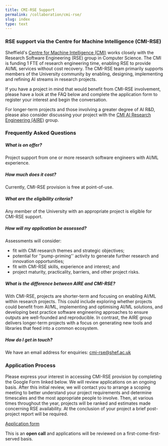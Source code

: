 ```yaml
---
title: CMI-RSE Support
permalink: /collaboration/cmi-rse/
slug: index
type: text
---
```


### RSE support via the Centre for Machine Intelligence (CMI-RSE)

Sheffield's <a href="https://www.sheffield.ac.uk/machine-intelligence">Centre for Machine Intelligence (CMI)</A> works closely with the Research Software Engineering (RSE) group in Computer Science. The CMI is funding 1 FTE of research engineering time, enabling RSE to provide AI/ML services without cost recovery. The CMI-RSE team primarily supports members of the University community by enabling, designing, implementing and refining AI streams in research projects.

If you have a project in mind that would benefit from CMI-RSE involvement, please have a look at the FAQ below and complete the application form to register your interest and begin the conversation.

For longer-term projects and those involving a greater degree of AI R&amp;D, please also consider discussing your project with the <a href="https://shef-aire.github.io">CMI AI Research Engineering (AIRE)</a> group.

### Frequently Asked Questions

##### What is on offer?
Project support from one or more research software engineers with AI/ML experience.

##### How much does it cost?
Currently, CMI-RSE provision is free at point-of-use.

##### What are the eligibility criteria?
Any member of the University with an appropriate project is eligible for CMI-RSE support.

##### How will my application be assessed?
Assessments will consider:
* fit with CMI research themes and strategic objectives;
* potential for ''pump-priming'' activity to generate further research and innovation opportunities;
* fit with CMI-RSE skills, experience and interest; and
* project maturity, practicality, barriers, and other project risks.

##### What is the difference between AIRE and CMI-RSE?
With CMI-RSE, projects are shorter-term and focusing on enabling AI/ML within research projects. This could include exploring whether projects could benefit from AI/ML, implementing and optimising AI/ML solutions, and developing best practice software engineering approaches to ensure outputs are well-founded and reproducible. In contrast, the AIRE group delivers longer-term projects with a focus on generating new tools and libraries that feed into a common ecosystem.

##### How do I get in touch?
We have an email address for enquiries: <a href="mailto:cmi-rse@shef.ac.uk">cmi-rse@shef.ac.uk</a>

### Application Process

Please express your interest in accessing CMI-RSE provision by completing the Google Form linked below. We will review applications on an ongoing basis. After this initial review, we will contact you to arrange a scoping meeting to better understand your project requirements and determine timescales and the most appropriate people to involve. Then, at various times throughout the year, projects will be ranked and estimates made concerning RSE availability. At the conclusion of your project a brief post-project report will be required.

<a href="https://forms.gle/yvx8vy4YHd6UD9WE6" class="btn btn-primary">Application form</a>

This is an **open call** and applications will be reviewed on a first-come-first-served basis.


